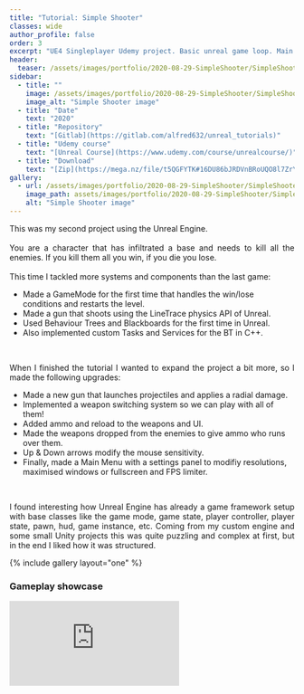 ```yaml
---
title: "Tutorial: Simple Shooter"
classes: wide
author_profile: false
order: 3
excerpt: "UE4 Singleplayer Udemy project. Basic unreal game loop. Main menu, settings, win/loose conditions."
header:
  teaser: /assets/images/portfolio/2020-08-29-SimpleShooter/SimpleShooter.png
sidebar:
  - title: ""
    image: /assets/images/portfolio/2020-08-29-SimpleShooter/SimpleShooter.png
    image_alt: "Simple Shooter image" 
  - title: "Date"
    text: "2020"
  - title: "Repository"
    text: "[Gitlab](https://gitlab.com/alfred632/unreal_tutorials)"
  - title: "Udemy course"
    text: "[Unreal Course](https://www.udemy.com/course/unrealcourse/)"
  - title: "Download"
    text: "[Zip](https://mega.nz/file/t5QGFYTK#16DU86bJRDVnBRoUQO8l7ZrYs96eATiTZAhKPT375_c)"
gallery:
  - url: /assets/images/portfolio/2020-08-29-SimpleShooter/SimpleShooter.png
    image_path: assets/images/portfolio/2020-08-29-SimpleShooter/SimpleShooter.png
    alt: "Simple Shooter image"
---
```


<p align="justify">
This was my second project using the Unreal Engine.<br><br>
You are a character that has infiltrated a base and needs to kill all the enemies. If you kill them all you win, if you die you lose.<br><br>
This time I tackled more systems and components than the last game: </p>
<ul>
<li>Made a GameMode for the first time that handles the win/lose conditions and restarts the level.</li>
<li>Made a gun that shoots using the LineTrace physics API of Unreal.</li>
<li>Used Behaviour Trees and Blackboards for the first time in Unreal.</li>
<li>Also implemented custom Tasks and Services for the BT in C++.</li>
</ul><br>
<p align="justify">When I finished the tutorial I wanted to expand the project a bit more, so I made the following upgrades:</p>
<ul>
<li>Made a new gun that launches projectiles and applies a radial damage.</li>
<li>Implemented a weapon switching system so we can play with all of them!</li>
<li>Added ammo and reload to the weapons and UI.</li>
<li>Made the weapons dropped from the enemies to give ammo who runs over them.</li>
<li>Up & Down arrows modify the mouse sensitivity.</li>
<li>Finally, made a Main Menu with a settings panel to modifiy resolutions, maximised windows or fullscreen and FPS limiter.</li>
</ul><br>
<p align="justify">
I found interesting how Unreal Engine has already a game framework setup with base classes like the game mode, game state, player controller, player state, pawn, hud, game instance, etc. Coming from my custom engine and some small Unity projects this was quite puzzling and complex at first, but in the end I liked how it was structured.
</p>

{% include gallery layout="one" %}

### Gameplay showcase
<div class="video-container">
  <iframe src="https://mega.nz/embed/5pJiRSaY#gSDBs4cFsZglBFQ_j0ZXaBpS4ucE6NorQJ3PKb_H_W4" 
          frameborder="0" 
          allowfullscreen>
  </iframe>
</div>